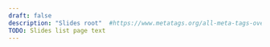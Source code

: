 ```yaml
---
draft: false
description: "Slides root"  #https://www.metatags.org/all-meta-tags-overview/the-important-meta-tags/meta-name-description/
TODO: Slides list page text
---
```

